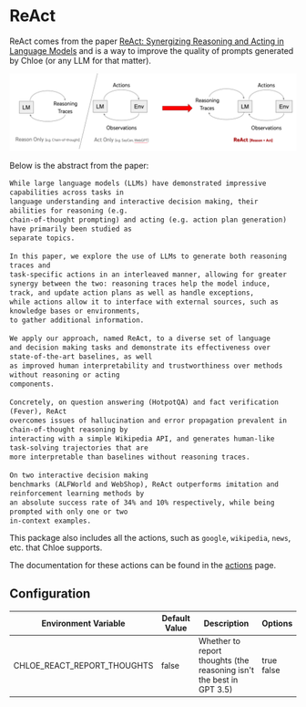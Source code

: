 # ReAct

ReAct comes from the
paper [ReAct: Synergizing Reasoning and Acting in Language Models](https://react-lm.github.io) and
is a way to improve the quality of prompts generated by Chloe (or any LLM for that matter).

![ReAct](https://github.com/kamushadenes/chloe/raw/main/.github/resources/images/react.png)

Below is the abstract from the paper:

```
While large language models (LLMs) have demonstrated impressive capabilities across tasks in
language understanding and interactive decision making, their abilities for reasoning (e.g.
chain-of-thought prompting) and acting (e.g. action plan generation) have primarily been studied as
separate topics. 

In this paper, we explore the use of LLMs to generate both reasoning traces and
task-specific actions in an interleaved manner, allowing for greater synergy between the two: reasoning traces help the model induce, track, and update action plans as well as handle exceptions,
while actions allow it to interface with external sources, such as knowledge bases or environments,
to gather additional information. 

We apply our approach, named ReAct, to a diverse set of language
and decision making tasks and demonstrate its effectiveness over state-of-the-art baselines, as well
as improved human interpretability and trustworthiness over methods without reasoning or acting
components. 

Concretely, on question answering (HotpotQA) and fact verification (Fever), ReAct
overcomes issues of hallucination and error propagation prevalent in chain-of-thought reasoning by
interacting with a simple Wikipedia API, and generates human-like task-solving trajectories that are
more interpretable than baselines without reasoning traces. 

On two interactive decision making
benchmarks (ALFWorld and WebShop), ReAct outperforms imitation and reinforcement learning methods by
an absolute success rate of 34% and 10% respectively, while being prompted with only one or two
in-context examples.
```

This package also includes all the actions, such as `google`, `wikipedia`, `news`, etc. that Chloe
supports.

The documentation for these actions can be found in
the [actions](https://github.com/kamushadenes/chloe/blob/main/docs/actions.md) page.

## Configuration

| Environment Variable        | Default Value | Description                                                          | Options        |
|-----------------------------|---------------|----------------------------------------------------------------------|----------------|
| CHLOE_REACT_REPORT_THOUGHTS | false         | Whether to report thoughts (the reasoning isn't the best in GPT 3.5) | true<br/>false |
